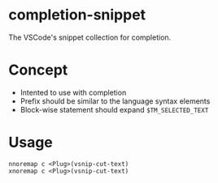 # completion-snippet

The VSCode's snippet collection for completion.

# Concept

- Intented to use with completion
- Prefix should be similar to the language syntax elements
- Block-wise statement should expand `$TM_SELECTED_TEXT`

# Usage

```vim
nnoremap c <Plug>(vsnip-cut-text)
xnoremap c <Plug>(vsnip-cut-text)
```

